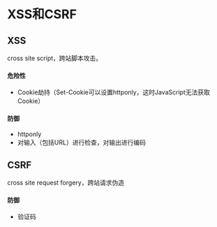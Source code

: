 # XSS和CSRF

## XSS

cross site script，跨站脚本攻击。

#### 危险性

* Cookie劫持（Set-Cookie可以设置httponly，这时JavaScript无法获取Cookie）

#### 防御

* httponly
* 对输入（包括URL）进行检查，对输出进行编码

## CSRF

cross site request forgery，跨站请求伪造

#### 防御

* 验证码
